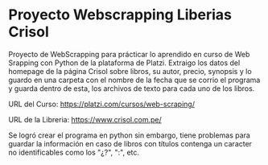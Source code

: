 # Proyecto Webscrapping Liberias Crisol

Proyecto de WebScrapping para prácticar lo aprendido en curso de Web Srapping con Python de la plataforma de Platzi. Extraigo los datos del homepage de la página Crisol sobre libros, su autor, precio, synopsis y lo guardo en una carpeta con el nombre de la fecha que se corrio el programa y guarda dentro de esta, los archivos de texto para cada uno de los libros.

URL del Curso: https://platzi.com/cursos/web-scraping/

URL de la Libreria: https://www.crisol.com.pe/

Se logró crear el programa en python sin embargo, tiene problemas para guardar la información en caso de libros con títulos contenga un caracter no identificables como los "¿?", ":", etc.
